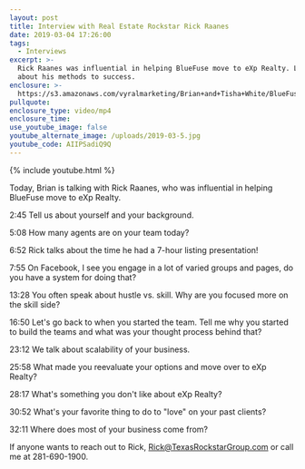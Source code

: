 ```yaml
---
layout: post
title: Interview with Real Estate Rockstar Rick Raanes
date: 2019-03-04 17:26:00
tags:
  - Interviews
excerpt: >-
  Rick Raanes was influential in helping BlueFuse move to eXp Realty. Learn more
  about his methods to success.
enclosure: >-
  https://s3.amazonaws.com/vyralmarketing/Brian+and+Tisha+White/BlueFuse+Realty-+How+to+Buy+and+Sell+Homes+Simultaneously.mp4
pullquote:
enclosure_type: video/mp4
enclosure_time:
use_youtube_image: false
youtube_alternate_image: /uploads/2019-03-5.jpg
youtube_code: AIIPSadiQ9Q
---
```


{% include youtube.html %}

Today, Brian is talking with Rick Raanes, who was influential in helping BlueFuse move to eXp Realty. &nbsp;

2:45 Tell us about yourself and your background.

5:08 How many agents are on your team today?

6:52 Rick talks about the time he had a 7-hour listing presentation!

7:55 On Facebook, I see you engage in a lot of varied groups and pages, do you have a system for doing that?

13:28 You often speak about hustle vs. skill. Why are you focused more on the skill side?

16:50 Let's go back to when you started the team. Tell me why you started to build the teams and what was your thought process behind that?

23:12 We talk about scalability of your business.

25:58 What made you reevaluate your options and move over to eXp Realty?

28:17 What's something you don't like about eXp Realty?

30:52 What's your favorite thing to do to "love" on your past clients?

32:11 Where does most of your business come from?

If anyone wants to reach out to Rick, Rick@TexasRockstarGroup.com or call me at 281-690-1900.